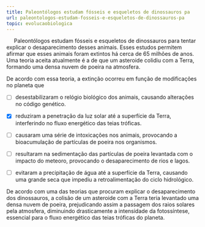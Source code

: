 ```yaml
---
title: Paleontólogos estudam fósseis e esqueletos de dinossauros pa
url: paleontologos-estudam-fosseis-e-esqueletos-de-dinossauros-pa
topic: evolucaobiologica
---
```



     Paleontólogos estudam fósseis e esqueletos de dinossauros para tentar explicar o desaparecimento desses animais. Esses estudos permitem afirmar que esses animais foram extintos há cerca de 65 milhões de anos. Uma teoria aceita atualmente é a de que um asteroide colidiu com a Terra, formando uma densa nuvem de poeira na atmosfera.

De acordo com essa teoria, a extinção ocorreu em função de modificações no planeta que



- [ ] desestabilizaram o relógio biológico dos animais, causando alterações no código genético.
- [x] reduziram a penetração da luz solar até a superfície da Terra, interferindo no fluxo energético das teias tróficas.
- [ ] causaram uma série de intoxicações nos animais, provocando a bioacumulação de partículas de poeira nos organismos.
- [ ] resultaram na sedimentação das partículas de poeira levantada com o impacto do meteoro, provocando o desaparecimento de rios e lagos.
- [ ] evitaram a precipitação de água até a superfície da Terra, causando uma grande seca que impediu a retroalimentação do ciclo hidrológico.


De acordo com uma das teorias que procuram explicar o desaparecimento dos dinossauros, a colisão de um asteroide com a Terra teria levantado uma densa nuvem de poeira, prejudicando assim a passagem dos raios solares pela atmosfera, diminuindo drasticamente a intensidade da fotossíntese, essencial para o fluxo energético das teias tróficas do planeta.
